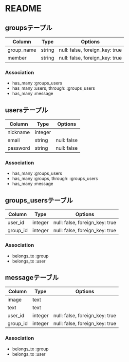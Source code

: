 # README
## groupsテープル
|Column|Type|Options|
|------|----|-------|
|group_name|string|null: false, foreign_key: true|
|member|string|null: false, foreign_key: true|

### Association
- has_many :groups_users
- has_many :users, through: :groups_users
- has_many :message


## usersテープル
|Column|Type|Options|
|------|----|-------|
|nickname|integer||null: false|
|email|string|null: false|
|password|string|null: false|

### Association
- has_many :groups_users
- has_many :groups, through: :groups_users
- has_many :message

## groups_usersテーブル
|Column|Type|Options|
|------|----|-------|
|user_id|integer|null: false, foreign_key: true|
|group_id|integer|null: false, foreign_key: true|

### Association
- belongs_to :group
- belongs_to :user

## messageテーブル
|Column|Type|Options|
|------|----|-------|
|image|text||
|text|text||
|user_id|integer|null: false, foreign_key: true|
|group_id|integer|null: false, foreign_key: true|

### Association
- belongs_to :group
- belongs_to :user